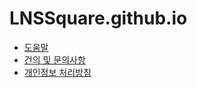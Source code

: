 # LNSSquare.github.io
- [도움말](./help.md)
- [건의 및 문의사항](./feedback.md)
- [개인정보 처리방침](./Square_20250102.pdf)
